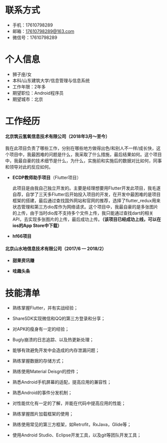 # 联系方式

- 手机：17610798289
- 邮箱：17610798289@163.com
- 微信号：17610798289

# 个人信息

- 狮子座/女
- 本科/山东建筑大学/信息管理与信息系统
- 工作年限：2年多
- 期望职位：Android程序员
- 期望城市：北京

# 工作经历

#### 北京筑云氢氧信息技术有限公司（2018年3月～至今）

我在此项目负责了哪些工作，分别在哪些地方做得出色/和别人不一样/成长快，这个项目中，我最困难的问题是什么，我采取了什么措施，最后结果如何。这个项目中，我最自豪的技术细节是什么，为什么，实施前和实施后的数据对比如何，同事和领导对此的反应如何。

- **ECDP教师助手项目**（Flutter项目）

  ​	此项目是由我自己独立开发的。主要是经理想要用Flutter开发此项目，我毛遂自荐，自学了三天多Flutter后开始投入项目的开发，在开发中最困难的是项目框架的搭建，最后通过查找国外网站和官网的推荐，选择了flutter_redux用来状态管理和第三方dio库作为网络请求。这个项目中，我最自豪的是多张图片的上传，由于当时dio库不支持多个文件上传，我只能通过查找dart的相关API，去实现多张图片的上传，最后成功上传。**（该项目已经成功上线，可以在ios的App Store中下载）**

- **hf66项目**

#### 北京山水地信息技术有限公司（2017/6 — 2018/2）

- **甜果资讯赚**

  

- **哇趣头条**

# 技能清单

- 熟练掌握Flutter，并有实战经验；
- ShareSDK实现微信和QQ的第三方登录和分享；
- 对APK的瘦身有一定的经验；
- Bugly崩溃的日志追踪、以及热更新处理；

- 能够有效避免开发中会造成的内存泄漏问题；
- 熟练掌握数据的存储方式；
- 熟练使用Material Deisgn的控件；
-  熟悉Android手机屏幕的适配，提高应用的兼容性；
- 熟悉Android的事件分发机制；
-  对性能优化有一定的了解，并能在代码中提高应用的性能；
-  熟练掌握图片加载框架的使用；
-  熟练使用常见的第三方框架，如Retrofit，RxJava，Glide等；
- 使用Android Studio、Eclipse开发工具，以及git等团队开发工具；